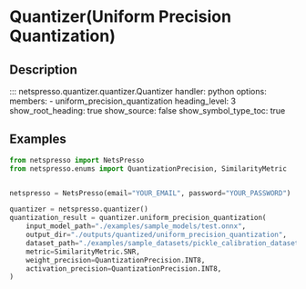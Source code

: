 # Quantizer(Uniform Precision Quantization)

## Description

::: netspresso.quantizer.quantizer.Quantizer
    handler: python
    options:
      members:
        - uniform_precision_quantization
      heading_level: 3
      show_root_heading: true
      show_source: false
      show_symbol_type_toc: true

## Examples

```python
from netspresso import NetsPresso
from netspresso.enums import QuantizationPrecision, SimilarityMetric


netspresso = NetsPresso(email="YOUR_EMAIL", password="YOUR_PASSWORD")

quantizer = netspresso.quantizer()
quantization_result = quantizer.uniform_precision_quantization(
    input_model_path="./examples/sample_models/test.onnx",
    output_dir="./outputs/quantized/uniform_precision_quantization",
    dataset_path="./examples/sample_datasets/pickle_calibration_dataset_128x128.npy",
    metric=SimilarityMetric.SNR,
    weight_precision=QuantizationPrecision.INT8,
    activation_precision=QuantizationPrecision.INT8,
)
```
